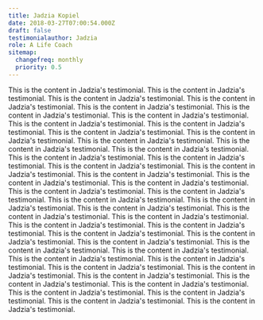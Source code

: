 ```yaml
---
title: Jadzia Kopiel
date: 2018-03-27T07:00:54.000Z
draft: false
testimonialauthor: Jadzia
role: A Life Coach
sitemap:
  changefreq: monthly
  priority: 0.5
---
```

This is the content in Jadzia's testimonial. This is the content in Jadzia's testimonial. This is the content in Jadzia's testimonial. This is the content in Jadzia's testimonial. This is the content in Jadzia's testimonial. This is the content in Jadzia's testimonial. This is the content in Jadzia's testimonial. This is the content in Jadzia's testimonial. This is the content in Jadzia's testimonial. This is the content in Jadzia's testimonial. This is the content in Jadzia's testimonial. This is the content in Jadzia's testimonial. This is the content in Jadzia's testimonial. This is the content in Jadzia's testimonial. This is the content in Jadzia's testimonial. This is the content in Jadzia's testimonial. This is the content in Jadzia's testimonial. This is the content in Jadzia's testimonial. This is the content in Jadzia's testimonial. This is the content in Jadzia's testimonial. This is the content in Jadzia's testimonial. This is the content in Jadzia's testimonial. This is the content in Jadzia's testimonial. This is the content in Jadzia's testimonial. This is the content in Jadzia's testimonial. This is the content in Jadzia's testimonial. This is the content in Jadzia's testimonial. This is the content in Jadzia's testimonial. This is the content in Jadzia's testimonial. This is the content in Jadzia's testimonial. This is the content in Jadzia's testimonial. This is the content in Jadzia's testimonial. This is the content in Jadzia's testimonial. This is the content in Jadzia's testimonial. This is the content in Jadzia's testimonial. This is the content in Jadzia's testimonial. This is the content in Jadzia's testimonial. This is the content in Jadzia's testimonial. This is the content in Jadzia's testimonial. This is the content in Jadzia's testimonial. This is the content in Jadzia's testimonial. This is the content in Jadzia's testimonial. This is the content in Jadzia's testimonial. This is the content in Jadzia's testimonial. This is the content in Jadzia's testimonial. This is the content in Jadzia's testimonial. 

